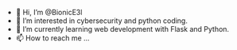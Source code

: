 - 👋 Hi, I’m @BionicE3l
- 👀 I’m interested in cybersecurity and python coding.
- 🌱 I’m currently learning web development with Flask and Python.
- 📫 How to reach me ...

<!---
BionicE3l/BionicE3l is a ✨ special ✨ repository because its `README.md` (this file) appears on your GitHub profile.
You can click the Preview link to take a look at your changes.
--->
